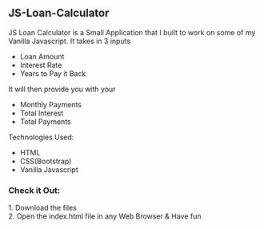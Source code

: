 <h2>JS-Loan-Calculator</h2>

JS Loan Calculator is a Small Application that I built to work on some of my Vanilla Javascript. It takes in 3 inputs
* Loan Amount
* Interest Rate
* Years to Pay it Back 

It will then provide you with your 
* Monthly Payments 
* Total Interest
* Total Payments

Technologies Used:
* HTML
* CSS(Bootstrap)
* Vanilla Javascript

<h3>Check it Out:</h3>
1. Download the files
<br>
2. Open the index.html file in any Web Browser & Have fun
